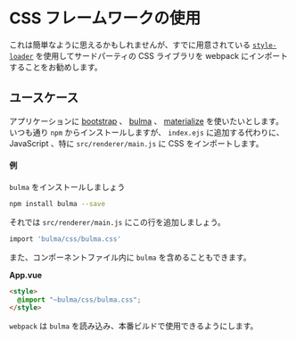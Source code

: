 # CSS フレームワークの使用

これは簡単なように思えるかもしれませんが、すでに用意されている [`style-loader`](https://github.com/webpack/style-loader) を使用してサードパーティの CSS ライブラリを webpack にインポートすることをお勧めします。

## ユースケース

アプリケーションに [bootstrap](http://getbootstrap.com/) 、 [bulma](http://bulma.io/) 、 [materialize](http://materializecss.com/) を使いたいとします。いつも通り `npm` からインストールしますが、 `index.ejs` に追加する代わりに、 JavaScript 、特に `src/renderer/main.js` に CSS をインポートします。

#### 例

`bulma` をインストールしましょう

```bash
npm install bulma --save
```

それでは `src/renderer/main.js` にこの行を追加しましょう。

```bash
import 'bulma/css/bulma.css'
```

また、コンポーネントファイル内に `bulma` を含めることもできます。

**App.vue**

```html
<style>
  @import "~bulma/css/bulma.css";
</style>
```

`webpack` は `bulma` を読み込み、本番ビルドで使用できるようにします。
